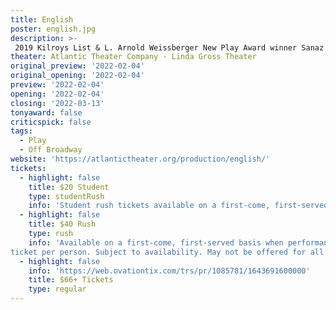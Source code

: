 ```yaml
---
title: English
poster: english.jpg
description: >-
 2019 Kilroys List & L. Arnold Weissberger New Play Award winner Sanaz Toossi returns to Atlantic following her Middle Eastern MixFest debut!
theater: Atlantic Theater Company - Linda Gross Theater
original_preview: '2022-02-04'
original_opening: '2022-02-04'
preview: '2022-02-04'
opening: '2022-02-04'
closing: '2022-03-13'
tonyaward: false
criticspick: false
tags: 
  - Play
  - Off Broadway
website: 'https://atlantictheater.org/production/english/'
tickets:
  - highlight: false
    title: $20 Student
    type: studentRush
    info: 'Student rush tickets available on a first-come, first-served basis when performances are not sold out at the Atlantic Theater Company box office two hours prior to curtain. Cash only. Limit 1 ticket per person. Subject to availability. May not be offered for all performances.'
  - highlight: false
    title: $40 Rush
    type: rush
    info: 'Available on a first-come, first-served basis when performances are not sold out at the Atlantic Theater Company box office two hours prior to curtain. Cash only. Limit 2 
ticket per person. Subject to availability. May not be offered for all performances.'
  - highlight: false
    info: 'https://web.ovationtix.com/trs/pr/1085781/1643691600000'
    title: $66+ Tickets
    type: regular
---
```

